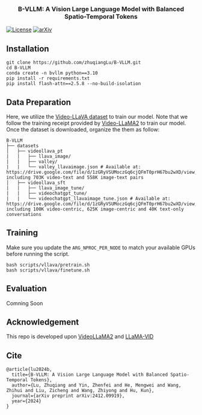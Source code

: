 
<h3 align="center"> B-VLLM: A Vision Large Language Model with Balanced Spatio-Temporal Tokens</a></h3>


[![License](https://img.shields.io/badge/License-Apache%202.0-yellow)](https://github.com/DAMO-NLP-SG/VideoLLaMA2/blob/main/LICENSE) 
[![arXiv](https://img.shields.io/badge/Arxiv-2412.09919-AD1C18.svg?logo=arXiv)](https://arxiv.org/abs/2412.09919) <br>



## Installation 
```
git clone https://github.com/zhuqiangLu/B-VLLM.git
cd B-VLLM
conda create -n bvllm python==3.10
pip install -r requirements.txt
pip install flash-attn==2.5.8 --no-build-isolation
```

## Data Preparation 
Here, we utilize the [Video-LLaVA dataset](https://huggingface.co/datasets/LanguageBind/Video-LLaVA) to train our model. Note that we follow the training receipt provided by [Video-LLaMA2](https://github.com/DAMO-NLP-SG/VideoLLaMA2) to train our model.
Once the dataset is downloaded, organize the them as follow:
```
B-VLLM
├── datasets
│   ├── videollava_pt
|   |   ├── llava_image/ 
|   |   ├── valley/     
|   |   └── valley_llavaimage.json # Available at: https://drive.google.com/file/d/1zGRyVSUMoczGq6cjQFmT0prH67bu2wXD/view, including 703K video-text and 558K image-text pairs
│   ├── videollava_sft
|   |   ├── llava_image_tune/  
|   |   ├── videochatgpt_tune/ 
|   |   └── videochatgpt_llavaimage_tune.json # Available at: https://drive.google.com/file/d/1zGRyVSUMoczGq6cjQFmT0prH67bu2wXD/view, including 100K video-centric, 625K image-centric and 40K text-only conversations
```

## Training 
Make sure you update the `ARG_NPROC_PER_NODE` to match your available GPUs before running the script.
```
bash scripts/vllava/pretrain.sh
bash scripts/vllava/finetune.sh
```

## Evaluation 
Comning Soon

## Acknowledgement 
This repo is developed upon [VideoLLaMA2](https://github.com/DAMO-NLP-SG/VideoLLaMA2) and [LLaMA-VID](https://github.com/dvlab-research/LLaMA-VID)

## Cite
```
@article{lu2024b,
  title={B-VLLM: A Vision Large Language Model with Balanced Spatio-Temporal Tokens},
  author={Lu, Zhuqiang and Yin, Zhenfei and He, Mengwei and Wang, Zhihui and Liu, Zicheng and Wang, Zhiyong and Hu, Kun},
  journal={arXiv preprint arXiv:2412.09919},
  year={2024}
}
```

